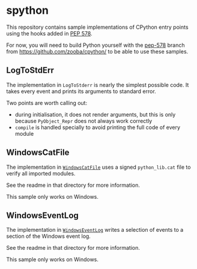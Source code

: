 spython
=======

This repository contains sample implementations of CPython entry points
using the hooks added in [PEP 578](https://www.python.org/dev/peps/pep-0578/).

For now, you will need to build Python yourself with the 
[pep-578](https://github.com/zooba/cpython/tree/pep-578) branch from
https://github.com/zooba/cpython/ to be able to use these samples.

LogToStdErr
-----------

The implementation in `LogToStderr` is nearly the simplest possible
code. It takes every event and prints its arguments to standard error.

Two points are worth calling out:
* during initialisation, it does not render arguments, but this is only
  because `PyObject_Repr` does not always work correctly
* `compile` is handled specially to avoid printing the full code of
  every module

WindowsCatFile
--------------

The implementation in [`WindowsCatFile`](https://github.com/zooba/spython/tree/master/WindowsCatFile)
uses a signed `python_lib.cat` file to verify all imported modules.

See the readme in that directory for more information.

This sample only works on Windows.

WindowsEventLog
---------------

The implementation in [`WindowsEventLog`](https://github.com/zooba/spython/tree/master/WindowsEventLog)
writes a selection of events to a section of the Windows event log.

See the readme in that directory for more information.

This sample only works on Windows.
